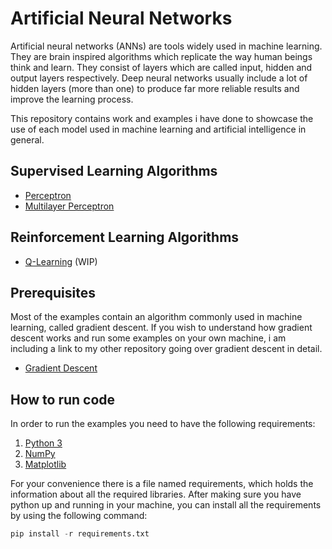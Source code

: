 # Artificial Neural Networks

Artificial neural networks (ANNs) are tools widely used in machine learning. They are brain inspired algorithms which replicate the way human beings think and learn. They consist of layers which are called input, hidden and output layers respectively. Deep neural networks usually include a lot of hidden layers (more than one) to produce far more reliable results and improve the learning process.

This repository contains work and examples i have done to showcase the use of each model used in machine learning and artificial intelligence in general.

## Supervised Learning Algorithms

* [Perceptron](https://github.com/sotostzam/artificial-neural-networks/tree/master/perceptron)
* [Multilayer Perceptron](https://github.com/sotostzam/artificial-neural-networks/tree/master/multilayer-perceptron)

## Reinforcement Learning Algorithms

* [Q-Learning](https://github.com/sotostzam/artificial-neural-networks/tree/master/q-learning) (WIP)

## Prerequisites

Most of the examples contain an algorithm commonly used in machine learning, called gradient descent. If you wish to understand how gradient descent works and run some examples on your own machine, i am including a link to my other repository going over gradient descent in detail.

* [Gradient Descent](https://github.com/sotostzam/gradient-descent)

## How to run code

In order to run the examples you need to have the following requirements:

1) [Python 3](https://www.python.org/downloads/)
2) [NumPy](http://www.numpy.org/)
3) [Matplotlib](http://matplotlib.org/)

For your convenience there is a file named requirements, which holds the information about all the required libraries. After making sure you have python up and running in your machine, you can install all the requirements by using the following command:

```Python
pip install -r requirements.txt
```
